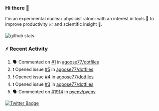 ### Hi there 👋 

I'm an experimental nuclear physicist :atom: with an interest in tools :wrench: to improve productivity :chart_with_upwards_trend: and scientific insight :telescope:.

![github stats](https://github-readme-stats.vercel.app/api?username=agoose77&show_icons=true&hide_rank=true&hide_title=true&bg_color=30,e76445,904e95&text_color=efe3ec&icon_color=efe3ec)
<!--
**agoose77/agoose77** is a ✨ _special_ ✨ repository because its `README.md` (this file) appears on your GitHub profile.

Here are some ideas to get you started:

- 🔭 I’m currently working on ...
- 🌱 I’m currently learning ...
- 👯 I’m looking to collaborate on ...
- 🤔 I’m looking for help with ...
- 💬 Ask me about ...
- 📫 How to reach me: ...
- 😄 Pronouns: ...
- ⚡ Fun fact: ...
-->

### :zap: Recent Activity
<!--START_SECTION:activity-->
1. 🗣 Commented on [#1](https://github.com/agoose77/dotfiles/issues/1) in [agoose77/dotfiles](https://github.com/agoose77/dotfiles)
2. ❗️ Opened issue [#5](https://github.com/agoose77/dotfiles/issues/5) in [agoose77/dotfiles](https://github.com/agoose77/dotfiles)
3. ❗️ Opened issue [#4](https://github.com/agoose77/dotfiles/issues/4) in [agoose77/dotfiles](https://github.com/agoose77/dotfiles)
4. ❗️ Opened issue [#3](https://github.com/agoose77/dotfiles/issues/3) in [agoose77/dotfiles](https://github.com/agoose77/dotfiles)
5. 🗣 Commented on [#1914](https://github.com/pyenv/pyenv/issues/1914) in [pyenv/pyenv](https://github.com/pyenv/pyenv)
<!--END_SECTION:activity-->


[![Twitter Badge](https://img.shields.io/twitter/follow/agoose77?style=flat-square&logo=Twitter&logoColor=white&color=cornflowerblue)](https://twitter.com/agoose77)
